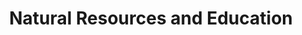 ---
title: 'Natural Resources and Education'
summary: Joint with Selim Gulesci and Ashikur Rahman
tags:
  - Demo
date: ''

# Optional external URL for project (replaces project detail page).
# external_link: ''

#image:
 # caption: Photo by rawpixel on Unsplash
  #focal_point: Smart

#links:
 # - icon: twitter
 #   icon_pack: fab
  #  name: Follow
  #  url: https://twitter.com/georgecushen
#url_code: ''
#url_pdf: ''
#url_slides: ''
#url_video: ''

# Slides (optional).
#   Associate this project with Markdown slides.
#   Simply enter your slide deck's filename without extension.
#   E.g. `slides = "example-slides"` references `content/slides/example-slides.md`.
#   Otherwise, set `slides = ""`.
#slides: example
---